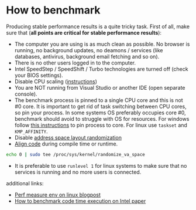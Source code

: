 # How to benchmark

Producing stable performance results is a quite tricky task.
First of all, make sure that (**all points are critical for stable performance results**):
* The computer you are using is as much clean as possible.
  No browser is running, no background updates, no deamons / services (like databases, antivirus,
  background email fetching and so on).
* There is no other users logged in to the computer.
* Intel SpeedStep / SpeedShift / Turbo technologies are turned off (check your BIOS settings).
* Disable CPU scaling ([instructions](https://askubuntu.com/questions/3924/disable-ondemand-cpu-scaling-daemon/3927))
* You are NOT running from Visual Studio or another IDE (open separate console).
* The benchmark process is pinned to a single CPU core and this is not #0 core.
  It is important to get rid of task switching between CPU cores, so pin your process.
  In some systems OS preferably occupies core #0, benchmark should avoid to struggle with OS for
  resources. For windows follow
  [this instructions](http://www.howtogeek.com/121775/how-to-force-windows-applications-to-use-a-specific-cpu/)
  to pin process to core. For linux use `taskset` and `KMP_AFFINITY`.
* Disable [address space layout randomization](https://en.wikipedia.org/wiki/Address_space_layout_randomization)
* [Align code](https://easyperf.net/blog/2022/09/01/Utilizing-Huge-Pages-For-Code) during compile time or runtime.

```sh
echo 0 | sudo tee /proc/sys/kernel/randomize_va_space
```

* It is preferable to use `runlevel 1` for linux systems to make sure that no services is running
  and no more users is connected.

additional links:
* [Perf measure env on linux blogpost](https://easyperf.net/blog/2019/08/02/Perf-measurement-environment-on-Linux)
* [How to benchmark code time execution on Intel paper](https://www.intel.com/content/dam/www/public/us/en/documents/white-papers/ia-32-ia-64-benchmark-code-execution-paper.pdf)

